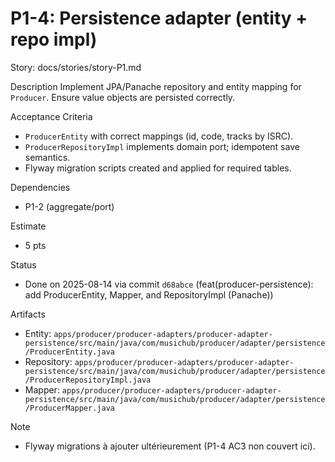 # P1-4: Persistence adapter (entity + repo impl)

Story: docs/stories/story-P1.md

Description
Implement JPA/Panache repository and entity mapping for `Producer`. Ensure value objects are persisted correctly.

Acceptance Criteria
- `ProducerEntity` with correct mappings (id, code, tracks by ISRC).
- `ProducerRepositoryImpl` implements domain port; idempotent save semantics.
- Flyway migration scripts created and applied for required tables.

Dependencies
- P1-2 (aggregate/port)

Estimate
- 5 pts

Status
- Done on 2025-08-14 via commit `d68abce` (feat(producer-persistence): add ProducerEntity, Mapper, and RepositoryImpl (Panache))

Artifacts
- Entity: `apps/producer/producer-adapters/producer-adapter-persistence/src/main/java/com/musichub/producer/adapter/persistence/ProducerEntity.java`
- Repository: `apps/producer/producer-adapters/producer-adapter-persistence/src/main/java/com/musichub/producer/adapter/persistence/ProducerRepositoryImpl.java`
- Mapper: `apps/producer/producer-adapters/producer-adapter-persistence/src/main/java/com/musichub/producer/adapter/persistence/ProducerMapper.java`

Note
- Flyway migrations à ajouter ultérieurement (P1-4 AC3 non couvert ici).
